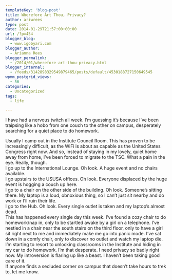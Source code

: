 ```yaml
---
templateKey: 'blog-post'
title: Wherefore Art Thou, Privacy?
author: ariwrees
type: post
date: 2014-01-29T21:57:00+00:00
url: /?p=454
blogger_blog:
  - www.igobyari.com
blogger_author:
  - Arianna Rees
blogger_permalink:
  - /2014/01/wherefore-art-thou-privacy.html
blogger_internal:
  - /feeds/3142898329549879465/posts/default/4530188727150649545
wpmm_postgrid_views:
  - 56
categories:
  - Uncategorized
tags:
  - life

---
```

<div dir="ltr" style="text-align: left;">
  I have had a nervous twitch all week. I&#8217;m guessing it&#8217;s because I&#8217;ve been traipsing like a hobo from one couch to the other on campus, desperately searching for a quiet place to do homework.&nbsp;</p> 
  
  <div>
  </div>
  
  <div>
    Usually I camp out in the Institute Council Room. This has proven to be increasingly difficult, as the WiFi is about as capable as the United States Congress right now. And so, instead of staying in my lovely, quiet home away from home, I&#8217;ve been forced to migrate to the TSC. What a pain in the eye. Really, though.&nbsp;
  </div>
  
  <div>
  </div>
  
  <div>
    I go up to the International Lounge. Oh look. A huge event and no chairs available.&nbsp;
  </div>
  
  <div>
    I go upstairs to the USUSA offices. Oh look. Everyone displaced by the huge event is hogging a couch up here.&nbsp;
  </div>
  
  <div>
    I go to a chair on the other side of the building. Oh look. Someone&#8217;s sitting there. My laptop is a loud, obnoxious thing, so I can&#8217;t just sit nearby and do work or I&#8217;ll ruin their life.&nbsp;
  </div>
  
  <div>
    I go to the Hub. Oh look. Every single outlet is taken and my laptop&#8217;s almost dead.&nbsp;
  </div>
  
  <div>
  </div>
  
  <div>
    This has happened every single day this week. I&#8217;ve found a cozy chair to do homework/nap in, only to be startled awake by a girl on a telephone. I&#8217;ve nestled in a chair near the south stairs on the third floor, only to have a girl sit right next to me and immediately make me go into panic mode. I&#8217;ve sat down in a comfy chair, only to discover no outlet and watch my laptop die.&nbsp;
  </div>
  
  <div>
  </div>
  
  <div>
    I&#8217;m starting to resort to unlocking classrooms in the Institute and hiding in my car to do homework. I&#8217;m that desperate. I need privacy so badly right now. My introversion is flaring up like a beast. I haven&#8217;t been taking good care of it.&nbsp;
  </div>
  
  <div>
  </div>
  
  <div>
    If anyone finds a secluded corner on campus that doesn&#8217;t take hours to trek to, let me know.&nbsp;
  </div>
</div>